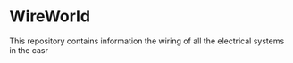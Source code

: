 # WireWorld
This repository contains information the wiring of all the electrical systems in the casr
